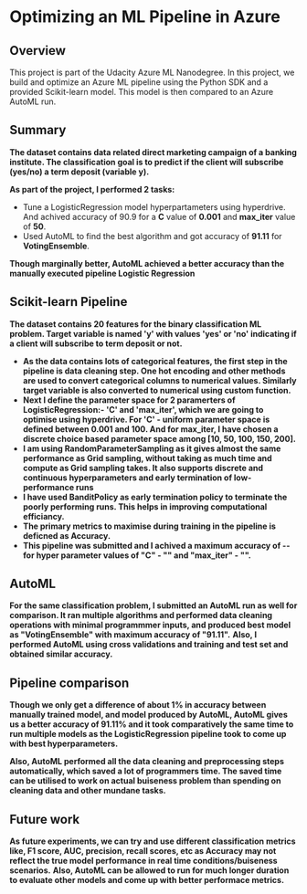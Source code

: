 # Optimizing an ML Pipeline in Azure

## Overview
This project is part of the Udacity Azure ML Nanodegree.
In this project, we build and optimize an Azure ML pipeline using the Python SDK and a provided Scikit-learn model.
This model is then compared to an Azure AutoML run.

## Summary
**The dataset contains data related direct marketing campaign of a banking institute. The classification goal is to predict if the client will subscribe (yes/no) a term deposit (variable y).**

**As part of the project, I performed 2 tasks:**
- Tune a LogisticRegression model hyperpartameters using hyperdrive. And achived accuracy of 90.9 for a **C** value of **0.001** and **max_iter** value of **50**.
- Used AutoML to find the best algorithm and got accuracy of **91.11** for **VotingEnsemble**.

**Though marginally better, AutoML achieved a better accuracy than the manually executed pipeline Logistic Regression**

## Scikit-learn Pipeline
**The dataset contains 20 features for the binary classification ML problem. Target variable is named 'y' with values 'yes' or 'no' indicating if a client will subscribe to term deposit or not.**
- **As the data contains lots of categorical features, the first step in the pipeline is data cleaning step. One hot encoding and other methods are used to convert categorical columns to numerical values. Similarly target variable is also converted to numerical using custom function.**
- **Next I define the parameter space for 2 paramerters of LogisticRegression:- 'C' and 'max_iter', which we are going to optimise using hyperdrive. For 'C' - uniform parameter space is defined between 0.001 and 100. And for max_iter, I have chosen a discrete choice based parameter space among [10, 50, 100, 150, 200].** 
- **I am using RandomParameterSampling as it gives almost the same performance as Grid sampling, without taking as much time and compute as Grid sampling takes. It also supports discrete and continuous hyperparameters and early termination of low-performance runs**
- **I have used BanditPolicy as early termination policy to terminate the poorly performing runs. This helps in improving computational efficiancy.**
- **The primary metrics to maximise during training in the pipeline is deficned as Accuracy.**
- **This pipeline was submitted and I achived a maximum accuracy of -- for hyper parameter values of "C" - "" and "max_iter" - "".** 

## AutoML
**For the same classification problem, I submitted an AutoML run as well for comparison. It ran multiple algorithms and performed data cleaning operations with minimal programmmer inputs, and produced best model as "VotingEnsemble" with maximum accuracy of "91.11".**
**Also, I performed AutoML using cross validations and training and test set and obtained similar accuracy.**

## Pipeline comparison

**Though we only get a difference of about 1% in accuracy between manually trained model, and model produced by AutoML, AutoML gives us a better accuracy of 91.11% and it took comparatively the same time to run multiple models as the LogisticRegression pipeline took to come up with best hyperparameters.**

**Also, AutoML performed all the data cleaning and preprocessing steps automatically, which saved a lot of programmers time. The saved time can be utilised to work on actual buiseness problem than spending on cleaning data and other mundane tasks.**

## Future work

**As future experiments, we can try and use different classification metrics like, F1 score, AUC, precision, recall scores, etc as Accuracy may not reflect the true model performance in real time conditions/buiseness scenarios.**
**Also, AutoML can be allowed to run for much longer duration to evaluate other models and come up with better performace metrics.**
